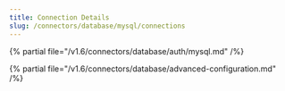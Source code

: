```yaml
---
title: Connection Details
slug: /connectors/database/mysql/connections
---
```


{% partial file="/v1.6/connectors/database/auth/mysql.md" /%}

{% partial file="/v1.6/connectors/database/advanced-configuration.md" /%}
